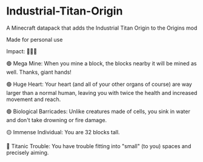 # Industrial-Titan-Origin
A Minecraft datapack that adds the Industrial Titan Origin to the Origins mod

Made for personal use

Impact: 🔴🔴🔴

🟢 Mega Mine: When you mine a block, the blocks nearby it will be mined as well. Thanks, giant hands!

🟢 Huge Heart: Your heart (and all of your other organs of course) are way larger than a normal human, leaving you with twice the health and increased movement and reach.

🟢 Biological Barricades: Unlike creatures made of cells, you sink in water and don't take drowning or fire damage.

🟡 Immense Individual: You are 32 blocks tall.

🔴 Titanic Trouble: You have trouble fitting into "small" (to you) spaces and precisely aiming.
